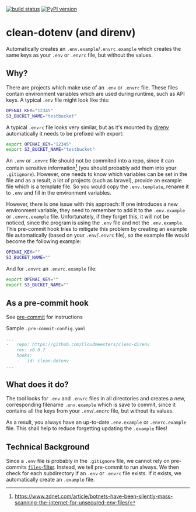 [![build status](https://github.com/Cloudmeesters/clean-direnv/actions/workflows/main.yml/badge.svg)](https://github.com/Cloudmeesters/clean-direnv/actions/workflows/main.yml)
[![PyPI version](https://badge.fury.io/py/clean-dotenv.svg)](https://badge.fury.io/py/clean-dotenv)

clean-dotenv (and direnv)
======================

Automatically creates an `.env.example`/`.envrc.example` which creates the same keys as your `.env` or `.envrc` file, but without the values.

## Why?
There are projects which make use of an `.env` or `.envrc` file. These files contain environment variables which are used during runtime, such as API keys.
A typical `.env` file might look like this:

```bash
OPENAI_KEY="12345"
S3_BUCKET_NAME="testbucket"
```

A typical `.envrc` file looks very similar, but as it's mounted by [direnv](https://direnv.net/) automatically it needs to be prefixed with export:
```bash
export OPENAI_KEY="12345"
export S3_BUCKET_NAME="testbucket"
```

An `.env` or `.envrc` file should not be commited into a repo, since it can contain sensitive information[^1] (you should probably add them into your `.gitignore`). However, one needs to know which variables can be set in the file and as a result, a lot of projects (such as laravel), provide an example file which is a template file. So you would copy the `.env.template`, rename it to `.env` and fill in the environment variables.

However, there is one issue with this approach: If one introduces a new environment variable, they need to remember to add it to the `.env.example` or `.envrc.example` file. Unfortunately, if they forget this, it will not be noticed, since the program is using the `.env` file and not the `.env.example`. This pre-commit hook tries to mitigate this problem by creating an example file automatically (based on your `.env`/`.envrc` file), so the example file would become the following example:

```bash
OPENAI_KEY=""
S3_BUCKET_NAME=""
```

And for `.envrc` an `.envrc.example` file:
```bash
export OPENAI_KEY=""
export S3_BUCKET_NAME=""
```

[^1]: https://www.zdnet.com/article/botnets-have-been-silently-mass-scanning-the-internet-for-unsecured-env-files/
 
## As a pre-commit hook

See [pre-commit](https://github.com/pre-commit/pre-commit) for instructions

Sample `.pre-commit-config.yaml`

```yaml
...
-   repo: https://github.com/Cloudmeesters/clean-direnv
    rev: v0.0.7
    hooks:
    -   id: clean-dotenv
...
```

## What does it do?
The tool looks for `.env` and `.envrc` files in all directories and creates a new, corresponding filename `.env.example` which is save to commit, since it contains all the keys from your `.env`/`.encrc` file, but without its values.

As a result, you always have an up-to-date `.env.example` or `.envrc.example` file. This shall help to reduce forgetting updating the `.example` files!

## Technical Background
Since a `.env` file is probably in the `.gitignore` file, we cannot rely on pre-commits [`files`-filter](https://pre-commit.com/#hooks-files). Instead, we tell pre-commit to run always. We then check for each subdirectory if an `.env` or `.envrc` file exists. If it exists, we automatically create an `.example` file.
